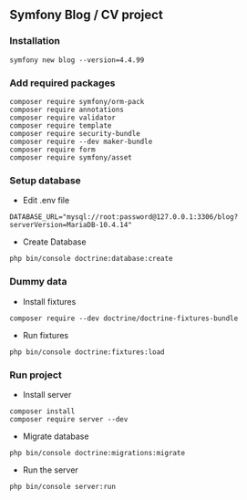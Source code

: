 ## Symfony Blog / CV project

### Installation

```shell
symfony new blog --version=4.4.99
```

### Add required packages

```shell
composer require symfony/orm-pack
composer require annotations
composer require validator
composer require template
composer require security-bundle
composer require --dev maker-bundle
composer require form
composer require symfony/asset
```

### Setup database

* Edit .env file

```DATABASE_URL="mysql://root:password@127.0.0.1:3306/blog?serverVersion=MariaDB-10.4.14"```

* Create Database

```shell
php bin/console doctrine:database:create
 ```

### Dummy data

* Install fixtures

```shell
composer require --dev doctrine/doctrine-fixtures-bundle
```

* Run fixtures

```shell
php bin/console doctrine:fixtures:load
```

### Run project

* Install server

```shell
composer install
composer require server --dev
```

* Migrate database

```shell
php bin/console doctrine:migrations:migrate
```

* Run the server

```shell
php bin/console server:run
```
